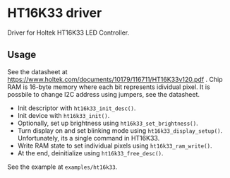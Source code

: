 # HT16K33 driver

Driver for Holtek HT16K33 LED Controller.

## Usage

See the datasheet at https://www.holtek.com/documents/10179/116711/HT16K33v120.pdf .
Chip RAM is 16-byte memory where each bit represents idividual pixel.
It is possbile to change I2C address using jumpers, see the datasheet.

*  Init descriptor with `ht16k33_init_desc()`.
*  Init device with `ht16k33_init()`.
*  Optionally, set up brightness using `ht16k33_set_brightness()`.
*  Turn display on and set blinking mode using `ht16k33_display_setup()`. Unfortunately, its a single command in HT16K33.
*  Write RAM state to set individual pixels using `ht16k33_ram_write()`.
*  At the end, deinitialize using `ht16k33_free_desc()`.

See the example at `examples/ht16k33`.

